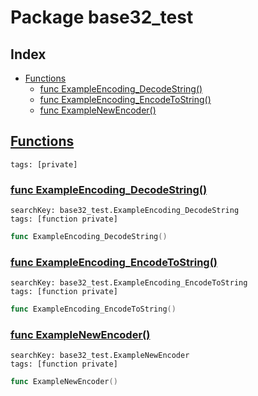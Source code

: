 # Package base32_test

## Index

* [Functions](#func)
    * [func ExampleEncoding_DecodeString()](#ExampleEncoding_DecodeString)
    * [func ExampleEncoding_EncodeToString()](#ExampleEncoding_EncodeToString)
    * [func ExampleNewEncoder()](#ExampleNewEncoder)


## <a id="func" href="#func">Functions</a>

```
tags: [private]
```

### <a id="ExampleEncoding_DecodeString" href="#ExampleEncoding_DecodeString">func ExampleEncoding_DecodeString()</a>

```
searchKey: base32_test.ExampleEncoding_DecodeString
tags: [function private]
```

```Go
func ExampleEncoding_DecodeString()
```

### <a id="ExampleEncoding_EncodeToString" href="#ExampleEncoding_EncodeToString">func ExampleEncoding_EncodeToString()</a>

```
searchKey: base32_test.ExampleEncoding_EncodeToString
tags: [function private]
```

```Go
func ExampleEncoding_EncodeToString()
```

### <a id="ExampleNewEncoder" href="#ExampleNewEncoder">func ExampleNewEncoder()</a>

```
searchKey: base32_test.ExampleNewEncoder
tags: [function private]
```

```Go
func ExampleNewEncoder()
```


